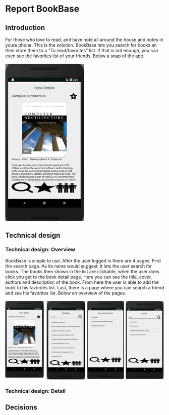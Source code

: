 # Report BookBase

## Introduction
For those who love to read, and have note all around the house and notes in youre phone. 
This is the solution. BookBase lets you search for books an then store them to a "To read/favorites" list.
If that is not enough, you can even see the favorites list of your friends.
Below a snap of the app. </br></br>
<img src="https://github.com/elgoesto/FinalBookApp/blob/master/doc/reportintro.png" width=250>

## Technical design
### Technical design: Overview
BookBase is simple to use. After the user logged in there are 4 pages. First the search page. As its name would suggest, it lets the user search for books. The books then shown in the list are clickable, when the user does click you get to the book detail page. Here you can see the title, cover, authors and description of the book. From here the user is able to add the book to his favorites list. Last, there is a page where you can search a friend and see his favorites list.
Below an overview of the pages. </br></br>
<img src="https://github.com/elgoesto/FinalBookApp/blob/master/doc/reportoverview.png" width=700>
### Technical design: Detail

## Decisions

